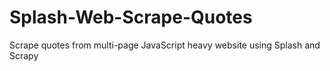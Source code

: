 # Splash-Web-Scrape-Quotes
Scrape quotes from multi-page JavaScript heavy website using Splash and Scrapy
